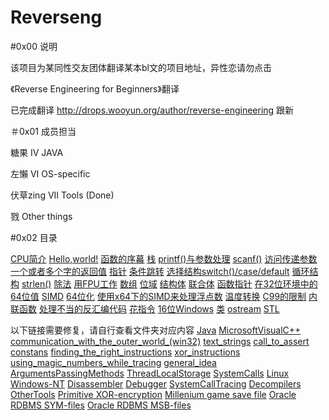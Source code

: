 # Reverseng

#0x00 说明

该项目为某同性交友团体翻译某本bl文的项目地址，异性恋请勿点击

《Reverse Engineering for Beginners》翻译

已完成翻译 http://drops.wooyun.org/author/reverse-engineering  跟新

＃0x01 成员担当

糖果  IV JAVA

左懶  VI OS-specific

伏草zing  VII Tools (Done)

戮  Other things

#0x02 目录

[CPU简介](Chapter-1/Chapter-1.md)
[Hello,world!](Chapter-2/Chapter-2.md)
[函数的序幕](Chapter-3/Chapter-3.md)
[栈](Chapter-4/Chapter-4.md)
[printf()与参数处理](Chapter-5/Chapter-5.md)
[scanf()](Chapter-6/Chapter-6.md)
[访问传递参数](Chapter-7/Chapter-7.md)
[一个或者多个字的返回值](Chapter-8/Chapter-8.md)
[指针](Chapter-9/Chapter-9.md)
[条件跳转](Chapter-10/Chapter-10.md)
[选择结构switch()/case/default](Chapter-11/Chapter-11.md)
[循环结构](Chapter-12/Chapter-12.md)
[strlen()](Chapter-13/Chapter-13.md)
[除法](Chapter-14/Chapter-14.md)
[用FPU工作](Chapter-15/Chapter-15.md)
[数组](Chapter-16/Chapter-16.md)
[位域](Chapter-17/Chapter-17.md)
[结构体](Chapter-18/Chapter-18.md)
[联合体](Chapter-19/Chapter-19.md)
[函数指针](Chapter-20/Chapter-20.md)
[在32位环境中的64位值](Chapter-21/Chapter-21.md)
[SIMD](Chapter-22/Chapter-22.md)
[64位化](Chapter-23/Chapter-23.md)
[使用x64下的SIMD来处理浮点数](Chapter-24/Chapter-24.md)
[温度转换](Chapter-25/Chapter-25.md)
[C99的限制](Chapter-26/Chapter-26.md)
[内联函数](Chapter-27/Chapter-27.md)
[处理不当的反汇编代码](Chapter-28/Chapter-28.md)
[花指令](Chapter-29/Chapter-29.md)
[16位Windows](Chapter-30/Chapter-30.md)
[类](Chapter-31/Chapter-31.md)
[ostream](Chapter-32/Chapter-32.md)
[STL](Chapter-33/Chapter-33.md)

以下链接需要修复，请自行查看文件夹对应内容
[Java](Chapter-54/Chapter-54.md)
[MicrosoftVisualC++](Chapter-55/Chapter-55.md)
[communication_with_the_outer_world_(win32)](Chapter-56/Chapter-56.md)
[text_strings](Chapter-57/Chapter-57.md)
[call_to_assert](Chapter-58/Chapter-58.md)
[constans](Chapter-59/Chapter-59.md)
[finding_the_right_instructions](Chapter-60/Chapter-60.md)
[xor_instructions](Chapter-61/Chapter-61.md)
[using_magic_numbers_while_tracing](Chapter-62/Chapter-62.md)
[general_idea](Chapter-63/Chapter-63.md)
[ArgumentsPassingMethods](Chapter-64/Chapter-64.md)
[ThreadLocalStorage](Chapter-65/Chapter-65.md)
[SystemCalls](Chapter-66/Chapter-66.md)
[Linux](Chapter-67/Chapter-67.md)
[Windows-NT](Chapter-68/Chapter-68.md)
[Disassembler](Chapter-69/Chapter-69.md)
[Debugger](Chapter-70/Chapter-70.md)
[SystemCallTracing](Chapter-71/Chapter-71.md)
[Decompilers](Chapter-72/Chapter-72.md)
[OtherTools](Chapter-73/Chapter-73.md)
[Primitive XOR-encryption](Chapter-84/Chapter-84.md)
[Millenium game save file](Chapter-85/Chapter-85.md)
[Oracle RDBMS SYM-files](Chapter-86/Chapter-86.md)
[Oracle RDBMS MSB-files](Chapter-87/Chapter-87.md)


